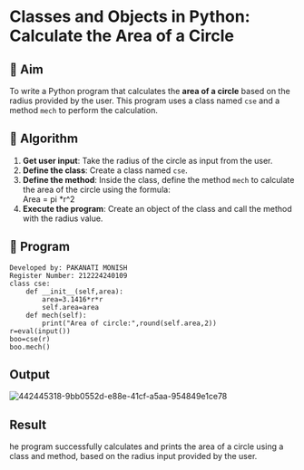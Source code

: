 # Classes and Objects in Python: Calculate the Area of a Circle

## 🎯 Aim
To write a Python program that calculates the **area of a circle** based on the radius provided by the user. This program uses a class named `cse` and a method `mech` to perform the calculation.

## 🧠 Algorithm
1. **Get user input**: Take the radius of the circle as input from the user.
2. **Define the class**: Create a class named `cse`.
3. **Define the method**: Inside the class, define the method `mech` to calculate the area of the circle using the formula:  
   Area = pi *r^2 
4. **Execute the program**: Create an object of the class and call the method with the radius value.

## 🧾 Program
```
Developed by: PAKANATI MONISH
Register Number: 212224240109
class cse:
    def __init__(self,area):
        area=3.1416*r*r
        self.area=area
    def mech(self):
        print("Area of circle:",round(self.area,2))
r=eval(input())
boo=cse(r)
boo.mech()
```
## Output
![442445318-9bb0552d-e88e-41cf-a5aa-954849e1ce78](https://github.com/user-attachments/assets/3e0c0646-1af0-4b2e-9c20-bec0e7b52557)

## Result
he program successfully calculates and prints the area of a circle using a class and method, based on the radius input provided by the user.
